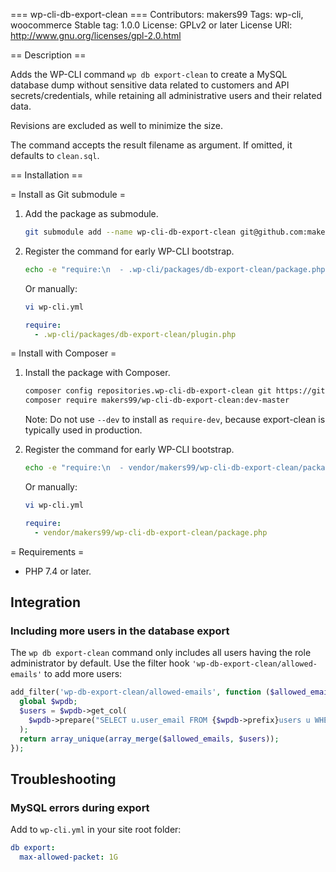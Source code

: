 === wp-cli-db-export-clean ===
Contributors: makers99
Tags: wp-cli, woocommerce
Stable tag: 1.0.0
License: GPLv2 or later
License URI: http://www.gnu.org/licenses/gpl-2.0.html

== Description ==

Adds the WP-CLI command `wp db export-clean` to create a MySQL database dump
without sensitive data related to customers and API secrets/credentials, while
retaining all administrative users and their related data.

Revisions are excluded as well to minimize the size.

The command accepts the result filename as argument. If omitted, it defaults to
`clean.sql`.


== Installation ==

= Install as Git submodule =

1. Add the package as submodule.
    ```sh
    git submodule add --name wp-cli-db-export-clean git@github.com:makers99/wp-cli-db-export-clean.git .wp-cli/packages/db-export-clean
    ```

2. Register the command for early WP-CLI bootstrap.
    ```sh
    echo -e "require:\n  - .wp-cli/packages/db-export-clean/package.php" >> wp-cli.yml
    ```
    Or manually:
    ```sh
    vi wp-cli.yml
    ```
    ```yaml
    require:
      - .wp-cli/packages/db-export-clean/plugin.php
    ```

= Install with Composer =

1. Install the package with Composer.
    ```sh
    composer config repositories.wp-cli-db-export-clean git https://github.com/makers99/wp-cli-db-export-clean.git
    composer require makers99/wp-cli-db-export-clean:dev-master
    ```
    Note: Do not use `--dev` to install as `require-dev`, because export-clean
    is typically used in production.

2. Register the command for early WP-CLI bootstrap.
    ```sh
    echo -e "require:\n  - vendor/makers99/wp-cli-db-export-clean/package.php" >> wp-cli.yml
    ```
    Or manually:
    ```sh
    vi wp-cli.yml
    ```
    ```yaml
    require:
      - vendor/makers99/wp-cli-db-export-clean/package.php
    ```


= Requirements =

* PHP 7.4 or later.

## Integration

### Including more users in the database export

The `wp db export-clean` command only includes all users having the role administrator by default. Use the filter hook `'wp-db-export-clean/allowed-emails'` to add more users:
```php
add_filter('wp-db-export-clean/allowed-emails', function ($allowed_emails) {
  global $wpdb;
  $users = $wpdb->get_col(
    $wpdb->prepare("SELECT u.user_email FROM {$wpdb->prefix}users u WHERE u.user_email LIKE '%%%s'", '@example.com')
  );
  return array_unique(array_merge($allowed_emails, $users));
});
```

## Troubleshooting

### MySQL errors during export

Add to `wp-cli.yml` in your site root folder:
```yml
db export:
  max-allowed-packet: 1G
```
